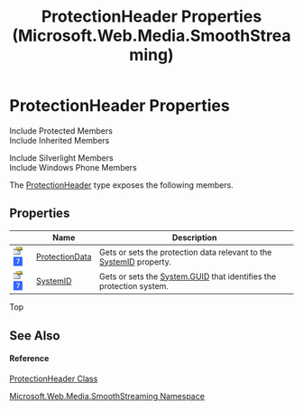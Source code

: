 ﻿---
title: ProtectionHeader Properties (Microsoft.Web.Media.SmoothStreaming)
TOCTitle: ProtectionHeader Properties
ms:assetid: Properties.T:Microsoft.Web.Media.SmoothStreaming.ProtectionHeader
ms:mtpsurl: https://msdn.microsoft.com/en-us/library/microsoft.web.media.smoothstreaming.protectionheader_properties(v=VS.95)
ms:contentKeyID: 46307905
ms.date: 05/31/2012
mtps_version: v=VS.95
---

# ProtectionHeader Properties

Include Protected Members  
Include Inherited Members  

Include Silverlight Members  
Include Windows Phone Members  

The [ProtectionHeader](protectionheader-class-microsoft-web-media-smoothstreaming_1.md) type exposes the following members.

## Properties

<table>
<thead>
<tr class="header">
<th> </th>
<th>Name</th>
<th>Description</th>
</tr>
</thead>
<tbody>
<tr class="odd">
<td><img src="images/Dd565996.pubproperty(en-us,VS.90).gif" title="Public property" alt="Public property" /> <img src="images/Ee532579.slMobile(VS.95).gif" title="Supported by Windows Phone" alt="Supported by Windows Phone" /></td>
<td><a href="protectionheader-protectiondata-property-microsoft-web-media-smoothstreaming_1.md">ProtectionData</a></td>
<td>Gets or sets the protection data relevant to the <a href="protectionheader-systemid-property-microsoft-web-media-smoothstreaming_1.md">SystemID</a> property.</td>
</tr>
<tr class="even">
<td><img src="images/Dd565996.pubproperty(en-us,VS.90).gif" title="Public property" alt="Public property" /> <img src="images/Ee532579.slMobile(VS.95).gif" title="Supported by Windows Phone" alt="Supported by Windows Phone" /></td>
<td><a href="protectionheader-systemid-property-microsoft-web-media-smoothstreaming_1.md">SystemID</a></td>
<td>Gets or sets the <a href="https://msdn.microsoft.com/en-us/library/cey1zx63(v=vs.95)">System.GUID</a> that identifies the protection system.</td>
</tr>
</tbody>
</table>


Top

## See Also

#### Reference

[ProtectionHeader Class](protectionheader-class-microsoft-web-media-smoothstreaming_1.md)

[Microsoft.Web.Media.SmoothStreaming Namespace](microsoft-web-media-smoothstreaming-namespace_1.md)

